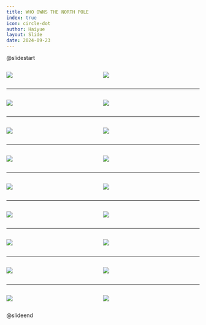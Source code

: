 ```yaml
---
title: WHO OWNS THE NORTH POLE
index: true
icon: circle-dot
author: Haiyue
layout: Slide
date: 2024-09-23
---
```

 
@slidestart

<div style="display:flex">
<div style="flex:1">

![](/reading/english/Level-V/WHO%20OWNS%20THE%20NORTH%20POLE/001.webp)
</div>
<div style="flex:1">

![](/reading/english/Level-V/WHO%20OWNS%20THE%20NORTH%20POLE/002.webp)
</div>
</div>

---

<div style="display:flex">
<div style="flex:1">

![](/reading/english/Level-V/WHO%20OWNS%20THE%20NORTH%20POLE/003.webp)
</div>
<div style="flex:1">

![](/reading/english/Level-V/WHO%20OWNS%20THE%20NORTH%20POLE/004.webp)
</div>
</div>

---

<div style="display:flex">
<div style="flex:1">

![](/reading/english/Level-V/WHO%20OWNS%20THE%20NORTH%20POLE/005.webp)
</div>
<div style="flex:1">

![](/reading/english/Level-V/WHO%20OWNS%20THE%20NORTH%20POLE/006.webp)
</div>
</div>

---

<div style="display:flex">
<div style="flex:1">

![](/reading/english/Level-V/WHO%20OWNS%20THE%20NORTH%20POLE/007.webp)
</div>
<div style="flex:1">

![](/reading/english/Level-V/WHO%20OWNS%20THE%20NORTH%20POLE/008.webp)
</div>
</div>

---

<div style="display:flex">
<div style="flex:1">

![](/reading/english/Level-V/WHO%20OWNS%20THE%20NORTH%20POLE/009.webp)
</div>
<div style="flex:1">

![](/reading/english/Level-V/WHO%20OWNS%20THE%20NORTH%20POLE/010.webp)
</div>
</div>

---

<div style="display:flex">
<div style="flex:1">

![](/reading/english/Level-V/WHO%20OWNS%20THE%20NORTH%20POLE/011.webp)
</div>
<div style="flex:1">

![](/reading/english/Level-V/WHO%20OWNS%20THE%20NORTH%20POLE/012.webp)
</div>
</div>

---

<div style="display:flex">
<div style="flex:1">

![](/reading/english/Level-V/WHO%20OWNS%20THE%20NORTH%20POLE/013.webp)
</div>
<div style="flex:1">

![](/reading/english/Level-V/WHO%20OWNS%20THE%20NORTH%20POLE/014.webp)
</div>
</div>

---

<div style="display:flex">
<div style="flex:1">

![](/reading/english/Level-V/WHO%20OWNS%20THE%20NORTH%20POLE/015.webp)
</div>
<div style="flex:1">

![](/reading/english/Level-V/WHO%20OWNS%20THE%20NORTH%20POLE/016.webp)
</div>
</div>

---

<div style="display:flex">
<div style="flex:1">

![](/reading/english/Level-V/WHO%20OWNS%20THE%20NORTH%20POLE/017.webp)
</div>
<div style="flex:1">

![](/reading/english/Level-V/WHO%20OWNS%20THE%20NORTH%20POLE/018.webp)
</div>
</div>

@slideend